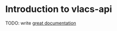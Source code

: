 # Introduction to vlacs-api

TODO: write [great documentation](http://jacobian.org/writing/great-documentation/what-to-write/)
